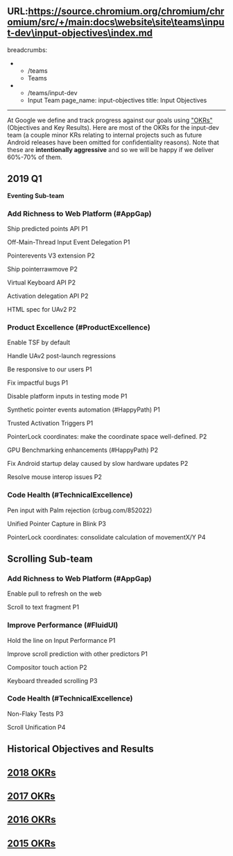 URL:https://source.chromium.org/chromium/chromium/src/+/main:docs\website\site\teams\input-dev\input-objectives\index.md
---
breadcrumbs:
- - /teams
  - Teams
- - /teams/input-dev
  - Input Team
page_name: input-objectives
title: Input Objectives
---

At Google we define and track progress against our goals using
["OKRs"](https://www.gv.com/lib/how-google-sets-goals-objectives-and-key-results-okrs)
(Objectives and Key Results). Here are most of the OKRs for the input-dev team
(a couple minor KRs relating to internal projects such as future Android
releases have been omitted for confidentiality reasons). Note that these are
**intentionally aggressive** and so we will be happy if we deliver 60%-70% of
them.

## 2019 Q1

**Eventing Sub-team**

### Add Richness to Web Platform (#AppGap)

Ship predicted points API P1

Off-Main-Thread Input Event Delegation P1

Pointerevents V3 extension P2

Ship pointerrawmove P2

Virtual Keyboard API P2

Activation delegation API P2

HTML spec for UAv2 P2

### Product Excellence (#ProductExcellence)

Enable TSF by default

Handle UAv2 post-launch regressions

Be responsive to our users P1

Fix impactful bugs P1

Disable platform inputs in testing mode P1

Synthetic pointer events automation (#HappyPath) P1

Trusted Activation Triggers P1

PointerLock coordinates: make the coordinate space well-defined. P2

GPU Benchmarking enhancements (#HappyPath) P2

Fix Android startup delay caused by slow hardware updates P2

Resolve mouse interop issues P2

### Code Health (#TechnicalExcellence)

Pen input with Palm rejection (crbug.com/852022)

Unified Pointer Capture in Blink P3

PointerLock coordinates: consolidate calculation of movementX/Y P4

## Scrolling Sub-team

### Add Richness to Web Platform (#AppGap)

Enable pull to refresh on the web

Scroll to text fragment P1

### Improve Performance (#FluidUI)

Hold the line on Input Performance P1

Improve scroll prediction with other predictors P1

Compositor touch action P2

Keyboard threaded scrolling P3

### Code Health (#TechnicalExcellence)

Non-Flaky Tests P3

Scroll Unification P4

## Historical Objectives and Results

## [2018 OKRs](/teams/input-dev/input-objectives/2018-okrs)

## [2017 OKRs](/teams/input-dev/input-objectives/2017-okrs)

## [2016 OKRs](/teams/input-dev/input-objectives/2016-okrs)

## [2015 OKRs](/teams/input-dev/input-objectives/2015-okrs)
